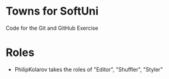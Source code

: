 # Towns for SoftUni
Code for the Git and GitHub Exercise

# Roles
 - PhilipKolarov takes the roles of "Editor", "Shuffler", "Styler"
